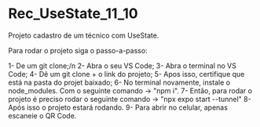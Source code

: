 # Rec_UseState_11_10
Projeto cadastro de um técnico com UseState.

Para rodar o projeto siga o passo-a-passo:

1- De um git clone;/n
2- Abra o seu VS Code;
3- Abra o terminal no VS Code;
4- Dê um git clone + o link do projeto;
5- Apos isso, certifique que está na pasta do projet baixado;
6- No terminal novamente, instale o node_modules. Com o seguinte comando -> "npm i".
7- Então, para rodar o projeto é preciso rodar o seguinte comando -> "npx expo start --tunnel"
8- Após isso o projeto estará rodando. 
9- Para abrir no celular, apenas escaneie o QR Code.
